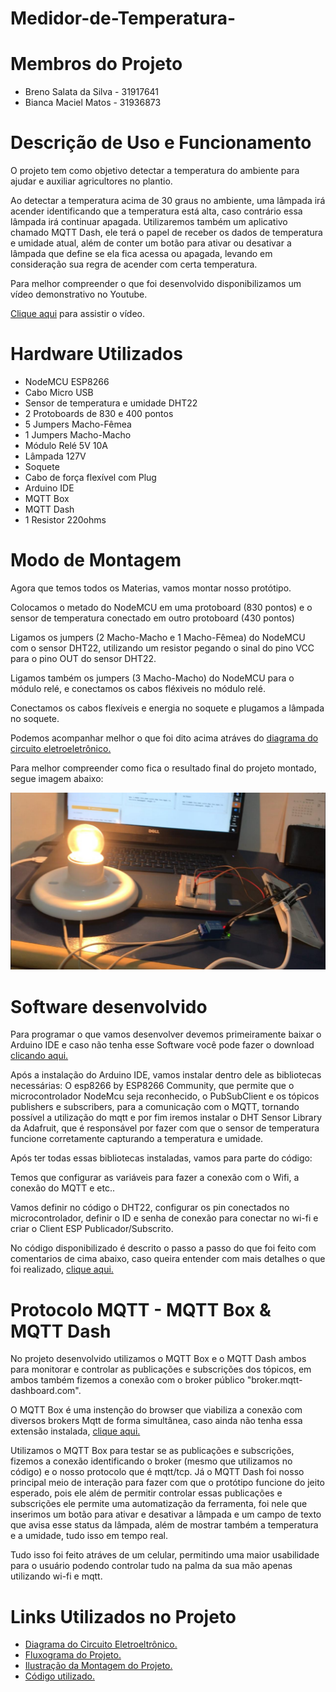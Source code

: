 # Medidor-de-Temperatura-

# Membros do Projeto 

* Breno Salata da Silva - 31917641
* Bianca Maciel Matos - 31936873

# Descrição de Uso e Funcionamento

O projeto tem como objetivo detectar a temperatura do ambiente para ajudar e auxiliar agricultores no plantio.

  Ao detectar a temperatura acima de 30 graus no ambiente, uma lâmpada irá acender identificando que a temperatura está alta, caso contrário essa lâmpada irá continuar apagada. Utilizaremos também um aplicativo chamado MQTT Dash, ele terá o papel de receber os dados de temperatura e umidade atual, além de conter um botão para ativar ou desativar a lâmpada que define se ela fica acessa ou apagada, levando em consideração sua regra de acender com certa temperatura.

Para melhor compreender o que foi desenvolvido disponibilizamos um vídeo demonstrativo no Youtube. 


<a href="https://youtu.be/cJ_ocS_aPRQ"> Clique aqui</a> para assistir o vídeo.

# Hardware Utilizados

* NodeMCU ESP8266
* Cabo Micro USB
* Sensor de temperatura e umidade DHT22
* 2 Protoboards de 830 e 400 pontos
* 5 Jumpers Macho-Fêmea
* 1 Jumpers Macho-Macho
* Módulo Relé 5V 10A
* Lâmpada 127V
* Soquete
* Cabo de força flexível com Plug
* Arduino IDE
* MQTT Box
* MQTT Dash
* 1 Resistor 220ohms

# Modo de Montagem

Agora que temos todos os Materias, vamos montar nosso protótipo.

Colocamos o metado do NodeMCU em uma protoboard (830 pontos) e o sensor de temperatura conectado em outro protoboard (430 pontos)

Ligamos os jumpers (2 Macho-Macho e 1 Macho-Fêmea) do NodeMCU com o sensor DHT22, utilizando um resistor pegando o sinal do pino VCC para o pino OUT do sensor DHT22.

Ligamos também os jumpers (3 Macho-Macho) do NodeMCU para o módulo relé, e conectamos os cabos fléxiveis no módulo relé.

Conectamos os cabos flexíveis e energia no soquete e plugamos a lâmpada no soquete.

Podemos acompanhar melhor o que foi dito acima atráves do <a href="https://github.com/brenosalata/Medidor-de-Temperatura-/blob/main/Diagrama%20do%20Circuito%20Eletroeletrônico.jpeg"> diagrama do circuito eletroeletrônico. </a>


Para melhor compreender como fica o resultado final do projeto montado, segue imagem abaixo:

![Projeto Final](https://github.com/brenosalata/Medidor-de-Temperatura-/blob/cbf12e8e2306d08e75e33b5e81af7880b989607d/Intro.jpeg)

# Software desenvolvido

Para programar o que vamos desenvolver devemos primeiramente baixar o Arduino IDE e caso não tenha esse Software você pode fazer o download <a href="https://www.arduino.cc/en/software"> clicando aqui.</a>

Após a instalação do Arduino IDE, vamos instalar dentro dele as bibliotecas necessárias: O esp8266 by ESP8266 Community, que permite que o microcontrolador NodeMcu seja reconhecido,  o PubSubClient e  os tópicos publishers e subscribers, para a comunicação com o MQTT, tornando possível a utilização do mqtt e por fim iremos instalar o DHT Sensor Library da Adafruit, que é responsável por fazer com que o sensor de temperatura funcione corretamente capturando a temperatura e umidade.

Após ter todas essas bibliotecas instaladas, vamos para parte do código:

Temos que configurar as variáveis para fazer a conexão com o Wifi, a conexão do MQTT e etc.. 

Vamos definir no código o DHT22, configurar os pin conectados no microcontrolador, definir o ID e senha de conexão para conectar no wi-fi e criar o Client ESP Publicador/Subscrito. 

No código disponibilizado é descrito o passo a passo do que foi feito com comentarios de cima abaixo, caso queira entender com mais detalhes o que foi realizado,  <a href="https://github.com/brenosalata/Medidor-de-Temperatura-/blob/main/MedidorTemperaturaMQTT.ino"> clique aqui.</a>

# Protocolo MQTT - MQTT Box & MQTT Dash

No projeto desenvolvido utilizamos o MQTT Box e o MQTT Dash ambos para monitorar e controlar as publicações e subscrições dos tópicos, em ambos também fizemos a conexão com o broker público "broker.mqtt-dashboard.com".

O MQTT Box é uma instenção do browser que viabiliza a conexão com diversos brokers Mqtt de forma simultânea, caso ainda não tenha essa extensão instalada, <a href="https://chrome.google.com/webstore/detail/mqttbox/kaajoficamnjijhkeomgfljpicifbkaf"> clique aqui.</a>

Utilizamos o MQTT Box para testar se as publicações e subscrições, fizemos a conexão identificando o broker (mesmo que utilizamos no código) e o nosso protocolo que é mqtt/tcp. Já o MQTT Dash foi nosso principal meio de interação para fazer com que o protótipo funcione do jeito esperado, pois ele além de permitir controlar essas publicações e subscrições ele permite uma automatização da ferramenta, foi nele que inserimos um botão para ativar e desativar a lâmpada e um campo de texto que avisa esse status da lâmpada, além de mostrar também a temperatura e a umidade, tudo isso em tempo real.

Tudo isso foi feito atráves de um celular, permitindo uma maior usabilidade para o usuário podendo controlar tudo na palma da sua mão apenas utilizando wi-fi e mqtt. 


# Links Utilizados no Projeto

* <a href="https://github.com/brenosalata/Medidor-de-Temperatura-/blob/main/Diagrama%20do%20Circuito%20Eletroeletrônico.jpeg"> Diagrama do Circuito Eletroeltrônico.</a>
* <a href="https://github.com/brenosalata/Medidor-de-Temperatura-/blob/main/Fluxograma.jpeg"> Fluxograma do Projeto.</a>
* <a href="https://github.com/brenosalata/Medidor-de-Temperatura-/blob/main/Ilustração%20da%20Montagem.jpeg"> Ilustração da Montagem do Projeto.</a>
* <a href="https://github.com/brenosalata/Medidor-de-Temperatura-/blob/main/MedidorTemperaturaMQTT.ino"> Código utilizado.</a>
